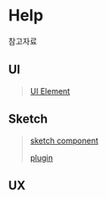 # Help
참고자료


## UI
>[UI Element](https://bi.spoqa.com/ui.html)

## Sketch
>[sketch component](https://tech.socarcorp.kr/design/2020/07/31/component-01.html) 
>
>[plugin](https://handzumade.tistory.com/24)

## UX

